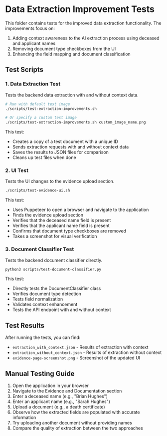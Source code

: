 # Data Extraction Improvement Tests

This folder contains tests for the improved data extraction functionality. The improvements focus on:

1. Adding context awareness to the AI extraction process using deceased and applicant names
2. Removing document type checkboxes from the UI 
3. Enhancing the field mapping and document classification

## Test Scripts

### 1. Data Extraction Test

Tests the backend data extraction with and without context data.

```bash
# Run with default test image
./scripts/test-extraction-improvements.sh

# Or specify a custom test image
./scripts/test-extraction-improvements.sh custom_image_name.png
```

This test:
- Creates a copy of a test document with a unique ID
- Sends extraction requests with and without context data
- Saves the results to JSON files for comparison
- Cleans up test files when done

### 2. UI Test

Tests the UI changes to the evidence upload section.

```bash
./scripts/test-evidence-ui.sh
```

This test:
- Uses Puppeteer to open a browser and navigate to the application
- Finds the evidence upload section
- Verifies that the deceased name field is present
- Verifies that the applicant name field is present
- Confirms that document type checkboxes are removed
- Takes a screenshot for visual verification

### 3. Document Classifier Test

Tests the backend document classifier directly.

```bash
python3 scripts/test-document-classifier.py
```

This test:
- Directly tests the DocumentClassifier class
- Verifies document type detection
- Tests field normalization
- Validates context enhancement
- Tests the API endpoint with and without context

## Test Results

After running the tests, you can find:
- `extraction_with_context.json` - Results of extraction with context
- `extraction_without_context.json` - Results of extraction without context
- `evidence-page-screenshot.png` - Screenshot of the updated UI

## Manual Testing Guide

1. Open the application in your browser
2. Navigate to the Evidence and Documentation section
3. Enter a deceased name (e.g., "Brian Hughes")
4. Enter an applicant name (e.g., "Sarah Hughes")
5. Upload a document (e.g., a death certificate)
6. Observe how the extracted fields are populated with accurate information
7. Try uploading another document without providing names
8. Compare the quality of extraction between the two approaches
